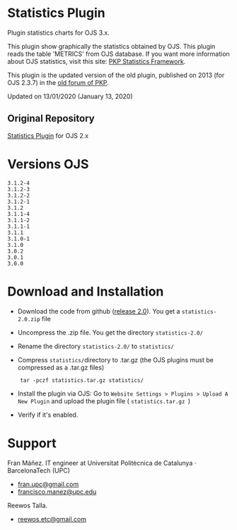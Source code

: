 # Statistics Plugin
Plugin statistics charts for OJS 3.x.

This plugin show graphically the statistics obtained by OJS. This plugin reads the table 'METRICS' from OJS database.
If you want more information about OJS statistics, visit this site: [PKP Statistics Framework](https://pkp.sfu.ca/wiki/index.php?title=PKP_Statistics_Framework).

This plugin is the updated version of the old plugin, published on 2013 (for OJS 2.3.7) in the [old forum of PKP](https://pkp.sfu.ca/support/forum/viewtopic.php?f=28&t=10962&p=45214&hilit=statistics+charts#p45214).

Updated on 13/01/2020 (January 13, 2020)

## Original Repository
[Statistics Plugin](https://github.com/franmanez/statistics) for OJS 2.x

# Versions OJS
```
3.1.2-4
3.1.2-3
3.1.2-2
3.1.2-1
3.1.2
3.1.1-4
3.1.1-2
3.1.1-1
3.1.1
3.1.0-1
3.1.0
3.0.2
3.0.1
3.0.0
```
# Download and Installation
- Download the code from github ([release 2.0](https://github.com/reewos/statistics/releases)). You get a ```statistics-2.0.zip``` file

- Uncompress the .zip file. You get the directory ```statistics-2.0/```

- Rename the directory ```statistics-2.0/``` to ```statistics/```

- Compress ```statistics/```directory to .tar.gz (the OJS plugins must be compressed as a .tar.gz files)
```
    tar -pczf statistics.tar.gz statistics/
```
- Install the plugin via OJS: Go to ```Website Settings > Plugins > Upload A New Plugin``` and upload the plugin file ( ```statistics.tar.gz ```)

- Verify if it's enabled.

# Support
Fran Máñez. IT engineer at Universitat Politècnica de Catalunya · BarcelonaTech (UPC)

  - [fran.upc@gmail.com](mailto:fran.upc@gmail.com)
  - [francisco.manez@upc.edu](mailto:francisco.manez@upc.edu)

Reewos Talla.

  - [reewos.etc@gmail.com](mailto:reewos.etc@gmail.com)
